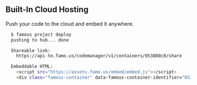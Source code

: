 ## Built-In Cloud Hosting
Push your code to the cloud and embed it anywhere.

```bash
  $ famous project deploy
  pushing to hub... done

  Shareable link:
    https://api-te.famo.us/codemanager/v1/containers/053880c0/share

  Embeddable HTML:
    <script src="https://assets.famo.us/embed/embed.js"></script>
    <div class="famous-container" data-famous-container-identifier="053880c0"></div>
```
